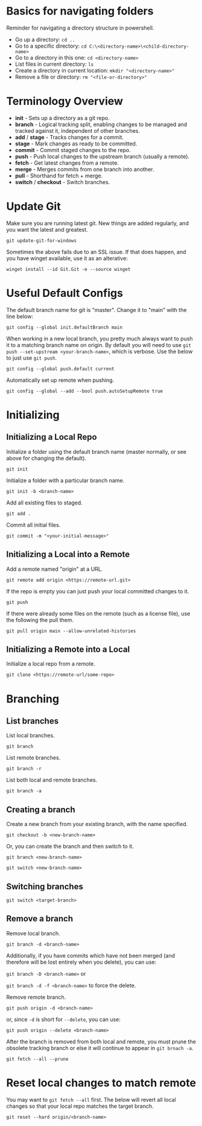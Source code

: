# Basics for navigating folders
Reminder for navigating a directory structure in powershell.

- Go up a directory: `cd ..`
- Go to a specific directory: `cd C:\<directory-name>\<child-directory-name>`
- Go to a directory in this one: `cd <directory-name>`
- List files in current directory: `ls`
- Create a directory in current location: `mkdir "<directory-name>"`
- Remove a file or directory: `rm "<file-or-directory>"`

# Terminology Overview

- **init** - Sets up a directory as a git repo.
- **branch** - Logical tracking split, enabling changes to be managed and tracked against it, independent of other branches.
- **add** / **stage** - Tracks changes for a commit. 
- **stage** - Mark changes as ready to be committed.
- **commit** - Commit staged changes to the repo.
- **push** - Push local changes to the upstream branch (usually a remote).
- **fetch** - Get latest changes from a remote.
- **merge** - Merges commits from one branch into another.
- **pull** - Shorthand for fetch + merge.
- **switch** / **checkout** - Switch branches.

# Update Git
Make sure you are running latest git. New things are added regularly, and you want the latest and greatest.

`git update-git-for-windows`

Sometimes the above fails due to an SSL issue. If that does happen, and you have winget available, use it as an alterative:

`winget install --id Git.Git -e --source winget`

# Useful Default Configs
The default branch name for git is "master". Change it to "main" with the line below:

`git config --global init.defaultBranch main`

When working in a new local branch, you pretty much always want to push it to a matching branch name on origin. By default you will need to use `git push --set-upstream <your-branch-name>`, which is verbose. Use the below to just use `git push`.

`git config --global push.default current`

Automatically set up remote when pushing.

`git config --global --add --bool push.autoSetupRemote true`

# Initializing

## Initializing a Local Repo
Initialize a folder using the default branch name (master normally, or see above for changing the default).

`git init`

Initialize a folder with a particular branch name.

`git init -b <branch-name>`

Add all existing files to staged.

`git add .`

Commit all initial files.

`git commit -m "<your-initial-message>"`

## Initializing a Local into a Remote
Add a remote named "origin" at a URL.

`git remote add origin <https://remote-url.git>`

If the repo is empty you can just push your local committed changes to it.

`git push`

If there were already some files on the remote (such as a license file), use the following the pull them.

`git pull origin main --allow-unrelated-histories`

## Initializing a Remote into a Local
Initialize a local repo from a remote.

`git clone <https://remote-url/some-repo>`

# Branching
## List branches
List local branches.

`git branch`

List remote branches.

`git branch -r`

List both local and remote branches.

`git branch -a`

## Creating a branch
Create a new branch from your existing branch, with the name specified.

`git checkout -b <new-branch-name>`

Or, you can create the branch and then switch to it.

`git branch <new-branch-name>`

`git switch <new-branch-name>`

## Switching branches

`git switch <target-branch>`

## Remove a branch
Remove local branch.

`git branch -d <branch-name>`

Additionally, if you have commits which have not been merged (and therefore will be lost entirely when you delete), you can use:

`git branch -D <branch-name>` or

`git branch -d -f <branch-name>` to force the delete.

Remove remote branch.

`git push origin -d <branch-name>`

or, since `-d` is short for `--delete`, you can use:

`git push origin --delete <branch-name>`

After the branch is removed from both local and remote, you must prune the obsolete tracking branch or else it will continue to appear in `git brnach -a`.

`git fetch --all --prune`

# Reset local changes to match remote
You may want to `git fetch --all` first. The below will revert all local changes so that your local repo matches the target branch.

`git reset --hard origin/<branch-name>`